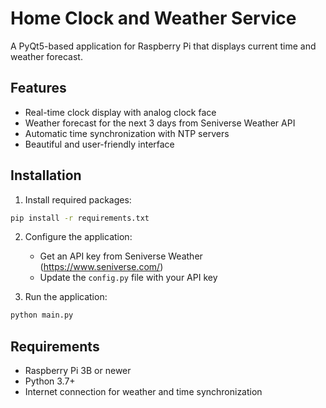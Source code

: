 # Home Clock and Weather Service

A PyQt5-based application for Raspberry Pi that displays current time and weather forecast.

## Features

- Real-time clock display with analog clock face
- Weather forecast for the next 3 days from Seniverse Weather API
- Automatic time synchronization with NTP servers
- Beautiful and user-friendly interface

## Installation

1. Install required packages:

```bash
pip install -r requirements.txt
```

2. Configure the application:
   - Get an API key from Seniverse Weather (https://www.seniverse.com/)
   - Update the `config.py` file with your API key

3. Run the application:

```bash
python main.py
```

## Requirements

- Raspberry Pi 3B or newer
- Python 3.7+
- Internet connection for weather and time synchronization
